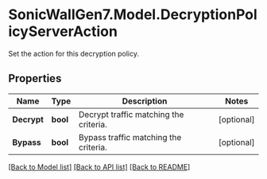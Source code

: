 # SonicWallGen7.Model.DecryptionPolicyServerAction
Set the action for this decryption policy.

## Properties

Name | Type | Description | Notes
------------ | ------------- | ------------- | -------------
**Decrypt** | **bool** | Decrypt traffic matching the criteria. | [optional] 
**Bypass** | **bool** | Bypass traffic matching the criteria. | [optional] 

[[Back to Model list]](../README.md#documentation-for-models) [[Back to API list]](../README.md#documentation-for-api-endpoints) [[Back to README]](../README.md)

